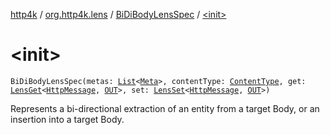 [http4k](../../index.md) / [org.http4k.lens](../index.md) / [BiDiBodyLensSpec](index.md) / [&lt;init&gt;](./-init-.md)

# &lt;init&gt;

`BiDiBodyLensSpec(metas: `[`List`](https://kotlinlang.org/api/latest/jvm/stdlib/kotlin.collections/-list/index.html)`<`[`Meta`](../-meta/index.md)`>, contentType: `[`ContentType`](../../org.http4k.core/-content-type/index.md)`, get: `[`LensGet`](../-lens-get/index.md)`<`[`HttpMessage`](../../org.http4k.core/-http-message/index.md)`, `[`OUT`](index.md#OUT)`>, set: `[`LensSet`](../-lens-set/index.md)`<`[`HttpMessage`](../../org.http4k.core/-http-message/index.md)`, `[`OUT`](index.md#OUT)`>)`

Represents a bi-directional extraction of an entity from a target Body, or an insertion into a target Body.

